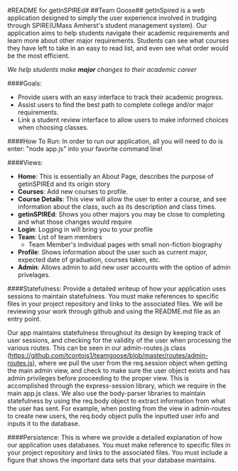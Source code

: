 #README for getInSPIREd#
##Team Goose##
getInSpired is a web application designed to simply the user experience involved in trudging through SPIRE(UMass Amherst's student management system).
Our application aims to help students navigate their academic requirements and learn more about other major requirements. Students can see what courses they have left to take in an easy to read list, and even see what order would be the most efficient.

_We help_ _students_ _make_ _**major**_ _changes_ _to_ _their_ _academic career_

####Goals:
* Provide users with an easy interface to track their academic progress.
* Assist users to find the best path to complete college and/or major requirements.
* Link a student review interface to allow users to make informed choices when choosing classes.

####How To Run:
In order to run our application, all you will need to do is enter: "node app.js" into your favorite command line! 

####Views:
* **Home**: This is essentially an About Page, describes the purpose of getinSPIREd and its origin story
* **Courses**: Add new courses to profile. 
* **Course Details**: This view will allow the user to enter a course, and see information about the class, such as its description and class times.
* **getinSPIREd**: Shows you other majors you may be close to completing and what those changes would require
* **Login**: Logging in will bring you to your profile
* **Team**: List of team members
  * Team Member's individual pages with small non-fiction biography
* **Profile**: Shows information about the user such as current major, expected date of graduation, courses taken, etc.
* **Admin**: Allows admin to add new user accounts with the option of admin privelages.

####Statefulness:
Provide a detailed writeup of how your application uses sessions to maintain statefulness. You must make references to specific files in your project repository and links to the associated files. We will be reviewing your work through github and using the README.md file as an entry point.

Our app maintains statefulness throughout its design by keeping track of user sessions, and checking for the validity of the user when processing the various routes. This can be seen in our admin-routes.js class (https://github.com/tcontois1/teamgoose/blob/master/routes/admin-routes.js), where we pull the user from the req.session object when getting the main admin view, and check to make sure the user object exists and has admin privileges before proceeding to the proper view. This is accomplished through the express-session library, which we require in the main app.js class. We also use the body-parser libraries to maintain statefulness by using the req.body object to extract information from what the user has sent. For example, when posting from the view in admin-routes to create new users, the req.body object pulls the inputted user info and inputs it to the database. 

####Persistence:
This is where we provide a detailed explanation of how our application uses databases. You must make reference to specific files in your project repository and links to the associated files. You must include a figure that shows the important data sets that your database maintains. 
